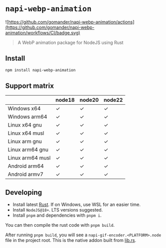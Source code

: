 # `napi-webp-animation`

![https://github.com/gomander/napi-webp-animation/actions](https://github.com/gomander/napi-webp-animation/workflows/CI/badge.svg)

> A WebP animation package for NodeJS using Rust

## Install

```sh
npm install napi-webp-animation
```

## Support matrix

|                  | node18 | node20 | node22 |
| ---------------- | ------ | ------ | ------ |
| Windows x64      | ✓      | ✓      | ✓      |
| Windows arm64    | ✓      | ✓      | ✓      |
| Linux x64 gnu    | ✓      | ✓      | ✓      |
| Linux x64 musl   | ✓      | ✓      | ✓      |
| Linux arm gnu    | ✓      | ✓      | ✓      |
| Linux arm64 gnu  | ✓      | ✓      | ✓      |
| Linux arm64 musl | ✓      | ✓      | ✓      |
| Android arm64    | ✓      | ✓      | ✓      |
| Android armv7    | ✓      | ✓      | ✓      |


## Developing

- Install latest [Rust](https://rustup.rs/). If on Windows, use WSL for an easier time.
- Install `NodeJS@18+`. LTS versions suggested.
- Install `pnpm` and dependencies with `pnpm i`.

You can then compile the rust code with `pnpm build`.

After running `pnpm build`, you will see a
`napi-gif-encoder.<PLATFORM>.node` file in the project root.
This is the native addon built from [lib.rs](./src/lib.rs).
